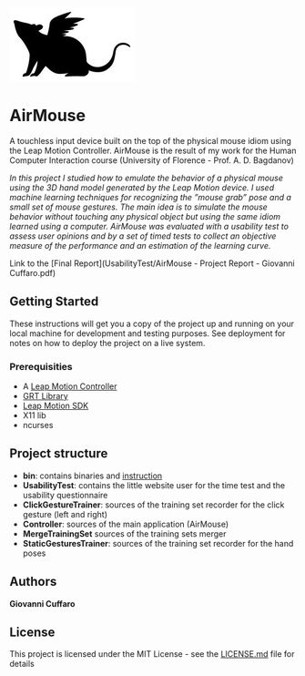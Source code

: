 ![Alt text](images/airmouselogo.jpg "Title")

# AirMouse
A touchless input device built on the top of the physical mouse idiom using the Leap Motion Controller.
AirMouse is the result of my work for the Human Computer Interaction course (University of Florence - Prof. A. D. Bagdanov)

*In this project I studied how to emulate the behavior of a physical mouse using the 3D hand model generated by the Leap Motion device. I used machine learning techniques for recognizing the ”mouse grab” pose and a small set of mouse gestures. 
The main idea is to simulate the mouse behavior without touching any physical object but using the same idiom learned using a computer. 
AirMouse was evaluated with a usability test to assess user opinions and by a set of timed tests to collect an objective measure of the performance and an estimation of the learning curve.*

Link to the [Final Report](UsabilityTest/AirMouse - Project Report - Giovanni Cuffaro.pdf)

## Getting Started

These instructions will get you a copy of the project up and running on your local machine for development and testing purposes. See deployment for notes on how to deploy the project on a live system.

### Prerequisities

* A [Leap Motion Controller](https://www.leapmotion.com/)
* [GRT Library](https://github.com/nickgillian/grt)
* [Leap Motion SDK](https://developer.leapmotion.com/)
* X11 lib
* ncurses

## Project structure
* **bin**: contains binaries and [instruction](bin/README.md)
* **UsabilityTest**: contains the little website user for the time test and the usability questionnaire
* **ClickGestureTrainer**: sources of the training set recorder for the click gesture (left and right)
* **Controller**: sources of the main application (AirMouse)
* **MergeTrainingSet** sources of the training sets merger
* **StaticGesturesTrainer**: sources of the training set recorder for the hand poses

## Authors

**Giovanni Cuffaro**

## License

This project is licensed under the MIT License - see the [LICENSE.md](LICENSE) file for details

